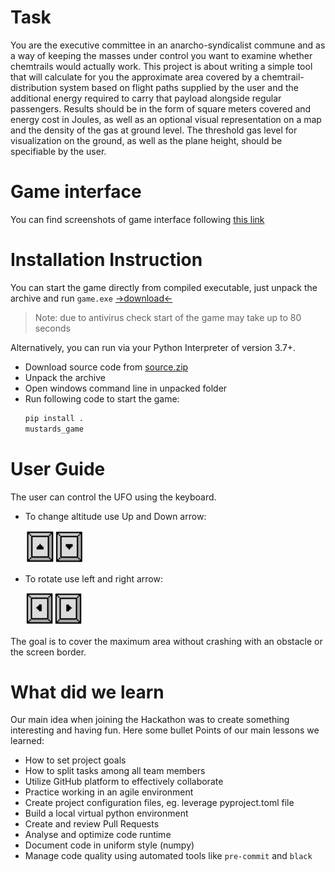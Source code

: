 # Task

You are the executive committee in an anarcho-syndicalist commune and as a way of keeping the 
masses under control you want to examine whether chemtrails would actually work. This project is 
about writing a simple tool that will calculate for you the approximate area covered by a 
chemtrail-distribution system based on flight paths supplied by the user and the additional energy required 
to carry that payload alongside regular passengers. Results should be in the form of square meters covered and
energy cost in Joules, as well as an optional visual representation on a map and the density of the gas at ground level. 
The threshold gas level for visualization on the ground, as well as the plane height, should be specifiable by the user.

# Game interface
You can find screenshots of game interface following [this link](docs/game_interface.md)

# Installation Instruction
You can start the game directly from compiled executable, just unpack the archive and 
run `game.exe` [->download<-](https://github.com/beliaev-maksim/ansys-hackathon-mustards/releases/download/0.0.1/game.exe)

> Note: due to antivirus check start of the game may take up to 80 seconds

Alternatively, you can run via your Python Interpreter of version 3.7+.  
* Download source code from [source.zip](https://github.com/beliaev-maksim/ansys-hackathon-mustards/archive/refs/tags/0.0.1.zip)  
* Unpack the archive
* Open windows command line in unpacked folder 
* Run following code to start the game:
  ```bash
  pip install .
  mustards_game
  ```

# User Guide
The user can control the UFO using the keyboard.
* To change altitude use Up and Down arrow:

    ![Upkey](mustards_game/sprites/UpDown.png)

* To rotate use left and right arrow:

    ![Upkey](mustards_game/sprites/LeftRight.png)
    
The goal is to cover the maximum area without crashing with an obstacle or the screen border.

# What did we learn

Our main idea when joining the Hackathon was to create something interesting and having fun.
Here some bullet Points of our main lessons we learned: 

* How to set project goals
* How to split tasks among all team members
* Utilize GitHub platform to effectively collaborate
* Practice working in an agile environment
* Create project configuration files, eg. leverage pyproject.toml file
* Build a local virtual python environment
* Create and review Pull Requests
* Analyse and optimize code runtime
* Document code in uniform style (numpy)
* Manage code quality using automated tools like `pre-commit` and `black`
